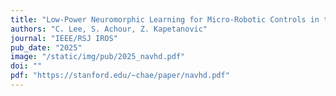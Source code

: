```yaml
---
title: "Low-Power Neuromorphic Learning for Micro-Robotic Controls in the Wild"
authors: "C. Lee, S. Achour, Z. Kapetanovic"
journal: "IEEE/RSJ IROS"
pub_date: "2025"
image: "/static/img/pub/2025_navhd.pdf"
doi: ""
pdf: "https://stanford.edu/~chae/paper/navhd.pdf"
---
```


